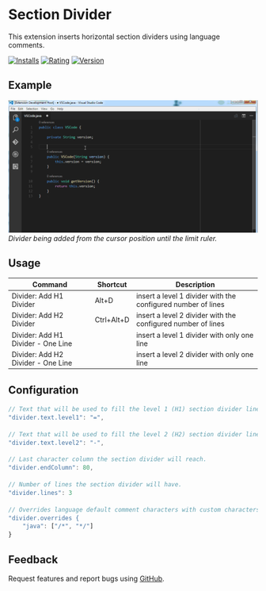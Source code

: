 # Section Divider

This extension inserts horizontal section dividers using language comments.

[![Installs](https://img.shields.io/visual-studio-marketplace/i/dinhani.divider?style=flat-square)](https://marketplace.visualstudio.com/items?itemName=dinhani.divider&ssr=false)
[![Rating](https://img.shields.io/visual-studio-marketplace/r/dinhani.divider?style=flat-square)](https://marketplace.visualstudio.com/items?itemName=dinhani.divider&ssr=false#review-details)
[![Version](https://img.shields.io/visual-studio-marketplace/v/dinhani.divider?style=flat-square)](https://marketplace.visualstudio.com/items?itemName=dinhani.divider&ssr=false#version-history)

## Example

![Section Divider example](https://raw.githubusercontent.com/dinhani/vscode-section-divider/master/images/vscode-divider-example.gif)
*Divider being added from the cursor position until the limit ruler.*


## Usage

| Command | Shortcut | Description |
|---------|----------|-------------|
| Divider: Add H1 Divider| Alt+D | insert a level 1 divider with the configured number of lines|
| Divider: Add H2 Divider| Ctrl+Alt+D | insert a level 2 divider with the configured number of lines|
| Divider: Add H1 Divider - One Line| | insert a level 1 divider with only one line|
| Divider: Add H2 Divider - One Line| | insert a level 2 divider with only one line|


## Configuration

```javascript
// Text that will be used to fill the level 1 (H1) section divider lines.
"divider.text.level1": "=",

// Text that will be used to fill the level 2 (H2) section divider lines.
"divider.text.level2": "-",

// Last character column the section divider will reach.
"divider.endColumn": 80,

// Number of lines the section divider will have.
"divider.lines": 3

// Overrides language default comment characters with custom characters.
"divider.overrides {
    "java": ["/*", "*/"]
}
```

## Feedback

Request features and report bugs using [GitHub](https://github.com/dinhani/vscode-section-divider).